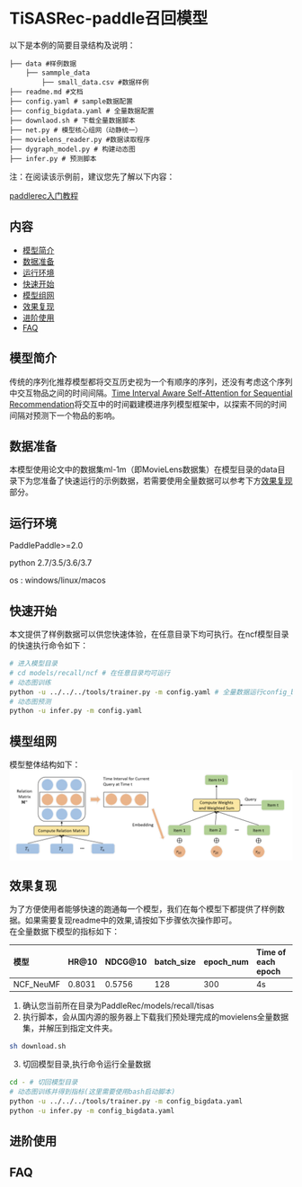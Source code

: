 # TiSASRec-paddle召回模型

以下是本例的简要目录结构及说明： 

```
├── data #样例数据
    ├── sammple_data
        ├── small_data.csv #数据样例
├── readme.md #文档
├── config.yaml # sample数据配置
├── config_bigdata.yaml # 全量数据配置
├── downlaod.sh # 下载全量数据脚本
├── net.py # 模型核心组网（动静统一）
├── movielens_reader.py #数据读取程序
├── dygraph_model.py # 构建动态图
├── infer.py # 预测脚本
```

注：在阅读该示例前，建议您先了解以下内容：

[paddlerec入门教程](https://github.com/PaddlePaddle/PaddleRec/blob/master/README.md)

## 内容

- [模型简介](#模型简介)
- [数据准备](#数据准备)
- [运行环境](#运行环境)
- [快速开始](#快速开始)
- [模型组网](#模型组网)
- [效果复现](#效果复现)
- [进阶使用](#进阶使用)
- [FAQ](#FAQ)

## 模型简介
传统的序列化推荐模型都将交互历史视为一个有顺序的序列，还没有考虑这个序列中交互物品之间的时间间隔。[Time Interval Aware Self-Attention for Sequential Recommendation](https://cseweb.ucsd.edu/~jmcauley/pdfs/wsdm20b.pdf)将交互中的时间戳建模进序列模型框架中，以探索不同的时间间隔对预测下一个物品的影响。

## 数据准备
本模型使用论文中的数据集ml-1m（即MovieLens数据集）在模型目录的data目录下为您准备了快速运行的示例数据，若需要使用全量数据可以参考下方[效果复现](#效果复现)部分。   

## 运行环境
PaddlePaddle>=2.0

python 2.7/3.5/3.6/3.7

os : windows/linux/macos 

## 快速开始
本文提供了样例数据可以供您快速体验，在任意目录下均可执行。在ncf模型目录的快速执行命令如下： 
```bash
# 进入模型目录
# cd models/recall/ncf # 在任意目录均可运行
# 动态图训练
python -u ../../../tools/trainer.py -m config.yaml # 全量数据运行config_bigdata.yaml 
# 动态图预测
python -u infer.py -m config.yaml 
```
## 模型组网
模型整体结构如下：
<img align="center" src="picture/tisas.jpg">

## 效果复现
为了方便使用者能够快速的跑通每一个模型，我们在每个模型下都提供了样例数据。如果需要复现readme中的效果,请按如下步骤依次操作即可。  
在全量数据下模型的指标如下：  

| 模型 | HR@10 | NDCG@10 | batch_size | epoch_num| Time of each epoch |
| :------| :------ |:------ | :------ | :------| :------ | 
| NCF_NeuMF | 0.8031 | 0.5756 | 128 | 300 | 4s |

1. 确认您当前所在目录为PaddleRec/models/recall/tisas  
2. 执行脚本，会从国内源的服务器上下载我们预处理完成的movielens全量数据集，并解压到指定文件夹。

``` bash
sh download.sh
```
3. 切回模型目录,执行命令运行全量数据

```bash
cd - # 切回模型目录
# 动态图训练并得到指标(这里需要使用bash启动脚本)
python -u ../../../tools/trainer.py -m config_bigdata.yaml
python -u infer.py -m config_bigdata.yaml
```

## 进阶使用
  
## FAQ
